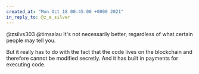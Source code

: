 ```yaml
---
created_at: "Mon Oct 18 00:45:00 +0000 2021"
in_reply_to: @z_e_silver
---
```


@zsilvs303 @timsalau It's not necessarily better, regardless of what certain people may tell you.

But it really has to do with the fact that the code lives on the blockchain and therefore cannot be modified secretly. And it has built in payments for executing code.